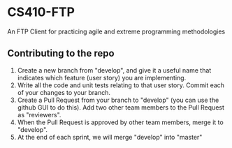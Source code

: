 # CS410-FTP
An FTP Client for practicing agile and extreme programming methodologies

## Contributing to the repo
1. Create a new branch from "develop", and give it a useful name that indicates which feature (user story) you are implementing.
2. Write all the code and unit tests relating to that user story.  Commit each of your changes to your branch.
3. Create a Pull Request from your branch to "develop" (you can use the github GUI to do this).  Add two other team members to the Pull Request as "reviewers".
4. When the Pull Request is approved by other team members, merge it to "develop".
5. At the end of each sprint, we will merge "develop" into "master"
